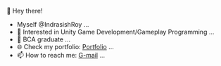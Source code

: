 👋 Hey there!
- Myself @IndrasishRoy ...
- 👀 Interested in Unity Game Development/Gameplay Programming ...
- 🌱 BCA graduate ...
- 🌐 Check my portfolio: [Portfolio](https://portfolio-tan-seven-80.vercel.app/) ...
- 📫 How to reach me: [G-mail](https://portfolio-tan-seven-80.vercel.app/#contact-me) ...

<!---
IndrasishRoy/IndrasishRoy is a ✨ special ✨ repository because its `README.md` (this file) appears on your GitHub profile.
You can click the Preview link to take a look at your changes.
--->
